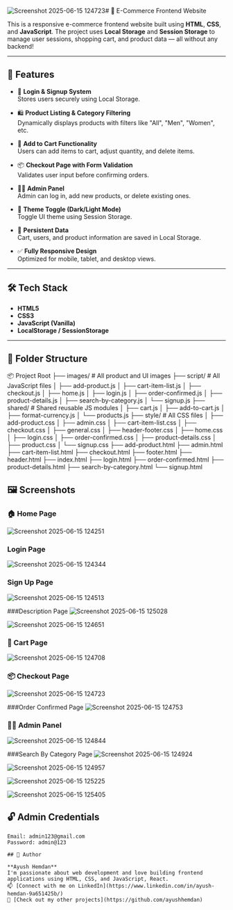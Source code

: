 ![Screenshot 2025-06-15 124723](https://github.com/user-attachments/assets/997b78e7-7776-4e49-9803-07f2a5191c87)# 🛒 E-Commerce Frontend Website

This is a responsive e-commerce frontend website built using **HTML**, **CSS**, and **JavaScript**. The project uses **Local Storage** and **Session Storage** to manage user sessions, shopping cart, and product data — all without any backend!

---

## 🚀 Features

- 🔐 **Login & Signup System**  
  Stores users securely using Local Storage.

- 🛍️ **Product Listing & Category Filtering**  
  Dynamically displays products with filters like "All", "Men", "Women", etc.

- 🛒 **Add to Cart Functionality**  
  Users can add items to cart, adjust quantity, and delete items.

- 📦 **Checkout Page with Form Validation**  
  Validates user input before confirming orders.

- 👨‍💼 **Admin Panel**  
  Admin can log in, add new products, or delete existing ones.

- 🎨 **Theme Toggle (Dark/Light Mode)**  
  Toggle UI theme using Session Storage.

- 🧠 **Persistent Data**  
  Cart, users, and product information are saved in Local Storage.

- ✅ **Fully Responsive Design**  
  Optimized for mobile, tablet, and desktop views.

---

## 🛠️ Tech Stack

- **HTML5**
- **CSS3**
- **JavaScript (Vanilla)**
- **LocalStorage / SessionStorage**

---


## 📁 Folder Structure

📦 Project Root
├── images/ # All product and UI images
├── script/ # All JavaScript files
│ ├── add-product.js
│ ├── cart-item-list.js
│ ├── checkout.js
│ ├── home.js
│ ├── login.js
│ ├── order-confirmed.js
│ ├── product-details.js
│ ├── search-by-category.js
│ └── signup.js
├── shared/ # Shared reusable JS modules
│ ├── cart.js
│ ├── add-to-cart.js
│ ├── format-currency.js
│ └── products.js
├── style/ # All CSS files
│ ├── add-product.css
│ ├── admin.css
│ ├── cart-item-list.css
│ ├── checkout.css
│ ├── general.css
│ ├── header-footer.css
│ ├── home.css
│ ├── login.css
│ ├── order-confirmed.css
│ ├── product-details.css
│ ├── product.css
│ └── signup.css
├── add-product.html
├── admin.html
├── cart-item-list.html
├── checkout.html
├── footer.html
├── header.html
├── index.html
├── login.html
├── order-confirmed.html
├── product-details.html
├── search-by-category.html
└── signup.html

## 🖼️ Screenshots

### 🏠 Home Page
![Screenshot 2025-06-15 124251](https://github.com/user-attachments/assets/372e23b9-85e4-49e4-8898-31fe48422a20)

### Login Page
![Screenshot 2025-06-15 124344](https://github.com/user-attachments/assets/8ca20ead-1688-4de8-b880-0c7e0669c9a9)

### Sign Up Page
![Screenshot 2025-06-15 124513](https://github.com/user-attachments/assets/fa1efe1c-d2dd-4be5-935e-dd09ef1c3155)

###Description Page
![Screenshot 2025-06-15 125028](https://github.com/user-attachments/assets/243a2726-1bdb-4494-94eb-9aa63dbc8041)

![Screenshot 2025-06-15 124651](https://github.com/user-attachments/assets/4aa3970c-e618-45fc-9d13-f70b772f2c5d)

### 🛒 Cart Page
![Screenshot 2025-06-15 124708](https://github.com/user-attachments/assets/60191689-d83b-41ea-aef8-fb3484cb7d3c)

### 📦 Checkout Page
![Screenshot 2025-06-15 124723](https://github.com/user-attachments/assets/57706781-8c2c-4851-8856-1095548875c3)

###Order Confirmed Page
![Screenshot 2025-06-15 124753](https://github.com/user-attachments/assets/22f988df-b34f-42eb-8801-81aed362dfe8)

### 🧑‍💼 Admin Panel
![Screenshot 2025-06-15 124844](https://github.com/user-attachments/assets/f71cf182-69c3-4474-8587-9458e2a6484c)

###Search By Category Page
![Screenshot 2025-06-15 124924](https://github.com/user-attachments/assets/8f99d20a-4e6e-471f-993d-eb915624312a)

![Screenshot 2025-06-15 124957](https://github.com/user-attachments/assets/0bb6d606-c2da-472f-9859-2f92c195c7df)

![Screenshot 2025-06-15 125225](https://github.com/user-attachments/assets/70fd575a-e802-47b9-b995-f0578546b28a)

![Screenshot 2025-06-15 125405](https://github.com/user-attachments/assets/9d28abaf-4860-4522-883e-3f53eaacdc58)

## 🔓 Admin Credentials

```text
Email: admin123@gmail.com  
Password: admin@123

## 🙌 Author

**Ayush Hemdan**  
I'm passionate about web development and love building frontend applications using HTML, CSS, and JavaScript, React.  
📫 [Connect with me on LinkedIn](https://www.linkedin.com/in/ayush-hemdan-9a651425b/)  
📁 [Check out my other projects](https://github.com/ayushhemdan)


